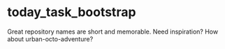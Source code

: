 # today_task_bootstrap
Great repository names are short and memorable. Need inspiration? How about urban-octo-adventure?
